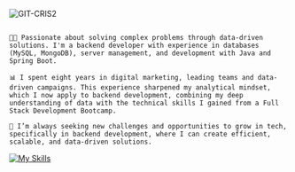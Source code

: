 ![GIT-CRIS2](https://github.com/user-attachments/assets/ba34fc83-5fa6-45c7-bf27-f012d8d866d9)


```plaintext

👩‍💻 Passionate about solving complex problems through data-driven solutions. I'm a backend developer with experience in databases (MySQL, MongoDB), server management, and development with Java and Spring Boot.

📊 I spent eight years in digital marketing, leading teams and data-driven campaigns. This experience sharpened my analytical mindset, which I now apply to backend development, combining my deep understanding of data with the technical skills I gained from a Full Stack Development Bootcamp.

🌟 I’m always seeking new challenges and opportunities to grow in tech, specifically in backend development, where I can create efficient, scalable, and data-driven solutions.
```
[![My Skills](https://skillicons.dev/icons?i=java,spring,mysql,mongodb,bootstrap,react,pnpm,js,css,html,visualstudio,vite,git)](https://skillicons.dev)
